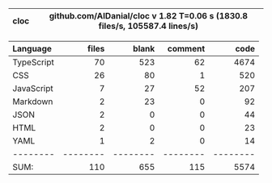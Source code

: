 
cloc|github.com/AlDanial/cloc v 1.82  T=0.06 s (1830.8 files/s, 105587.4 lines/s)
--- | ---

Language|files|blank|comment|code
:-------|-------:|-------:|-------:|-------:
TypeScript|70|523|62|4674
CSS|26|80|1|520
JavaScript|7|27|52|207
Markdown|2|23|0|92
JSON|2|0|0|44
HTML|2|0|0|23
YAML|1|2|0|14
--------|--------|--------|--------|--------
SUM:|110|655|115|5574
